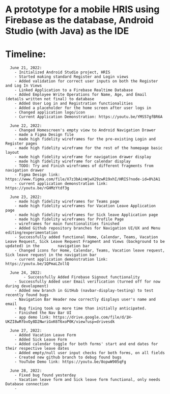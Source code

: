 # A prototype for a mobile HRIS using Firebase as the database, Android Studio (with Java) as the IDE


# Timeline:
      June 21, 2022: 
		- Initialized Android Studio project, HRIS
		- Started making standard Register and Login views 
		- Added validation for correct user inputs on both the Register and Log In Views
		- Linked Application to a Firebase Realtime Database
		- Added Employee Write Operations for Name, Age, and Email (details written not final) to database
		- Added User Log in and Registration functionalities
		- Added a placeholder for the home screen after user logs in
		- Changed application logo/icon
		- Current Application Demonstration: https://youtu.be/YMS57gfBR6A  
      
      June 22, 2022:
		- Changed Homescreen's empty view to Android Navigation Drawer
		- made a Figma Design file
		- made high fidelity wireframes for the pre-existing Login and Register pages
		- made high fidelity wireframe for the rest of the homepage basic layout
		- made high fidelity wireframe for navigation drawer display
		- made high fidelity wireframe for calendar display
		- TODO: Try and Finish wireframes of different fragments from navigation drawer
		- Figma Design link: https://www.figma.com/file/X7z3bAinWjwX29zwR19xhI/HRIS?node-id=0%3A1
		- current application demonstration link: https://youtu.be/rGHMzYtdf3g

      June 23, 2022:
		- made high fidelity wireframes for Teams page
		- made high fidelity wireframes for Vacation Leave Application page
		- made high fidelity wireframes for Sick leave Application page
		- made high fidelity wireframes for Profile Page
		- wireframes for main functionalities finished
		- Added Github repository branches for Navigation UI/UX and Menu editing/experimentation
		- Successfully added functional Home, Calendar, Teams, Vacation Leave Request, Sick Leave Request Fragment and Views (background to be updated) in the 		  navigation bar
		- Changed icons for Home, Calendar, Teams, Vacation leave request, Sick leave request in the navigation bar
		- current application demonstration link: https://youtu.be/1QPmaLZollQ 
	
      June 24, 2022:
	     	- Successfully Added Firebase Signout functionality
		- Successfully Added user Email verification (turned off for now during development)
		- Added new branch in GitHub (navbar-display-testing) to test recently found bugs
		- Navigation Bar Header now correctly displays user's name and email
		- Bug fixing took up more time than initially anticipated.
		- Finished the Nav Bar UI
		- app demo link: https://drive.google.com/file/d/1H-UKZI8wRfbvOy8D2NwriGxK6T6xoP0K/view?usp=drivesdk
		
      June 27, 2022: 
		- Added Vacation Leave Form
		- Added Sick Leave Form
		- Added calendar toggle for both forms' start and end dates for their respective leave dates
		- Added empty/null user input checks for both forms, on all fields
		- Created new github branch to debug found bugs
		- YouTube Demo link: https://youtu.be/8opwW905qFg
		
      June 28, 2022:
		- Fixed bug found yesterday
		- Vacation leave form and Sick leave form functional, only needs Database connection
		- 

